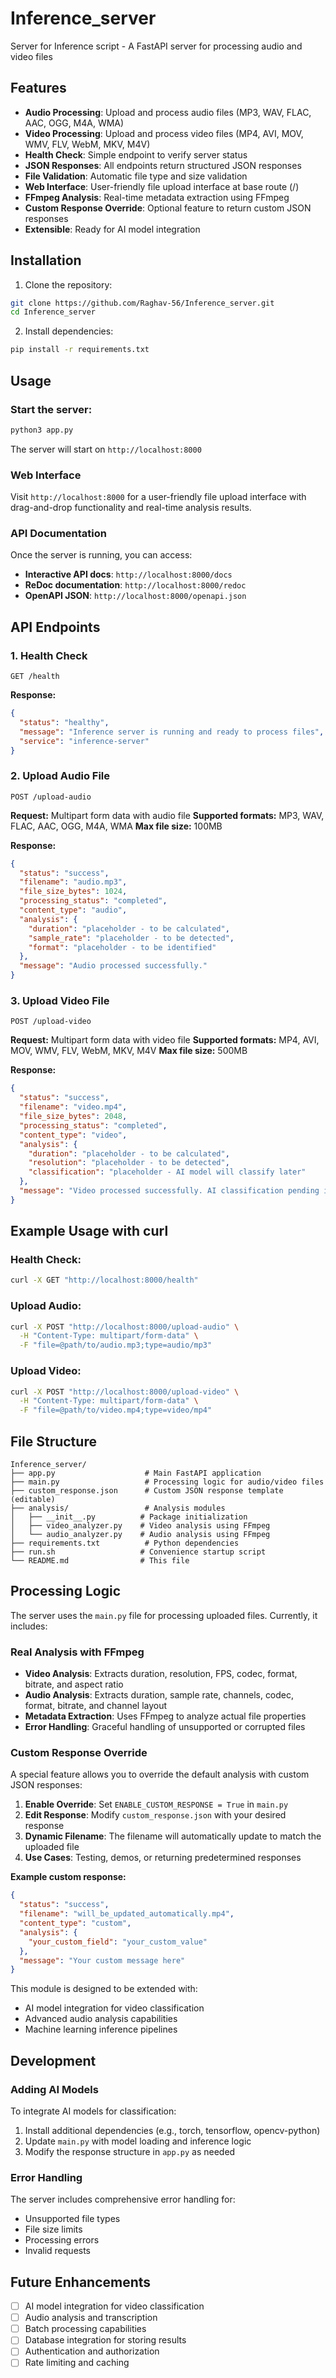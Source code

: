 # Inference_server
Server for Inference script - A FastAPI server for processing audio and video files

## Features
- **Audio Processing**: Upload and process audio files (MP3, WAV, FLAC, AAC, OGG, M4A, WMA)
- **Video Processing**: Upload and process video files (MP4, AVI, MOV, WMV, FLV, WebM, MKV, M4V)
- **Health Check**: Simple endpoint to verify server status
- **JSON Responses**: All endpoints return structured JSON responses
- **File Validation**: Automatic file type and size validation
- **Web Interface**: User-friendly file upload interface at base route (/)
- **FFmpeg Analysis**: Real-time metadata extraction using FFmpeg
- **Custom Response Override**: Optional feature to return custom JSON responses
- **Extensible**: Ready for AI model integration

## Installation

1. Clone the repository:
```bash
git clone https://github.com/Raghav-56/Inference_server.git
cd Inference_server
```

2. Install dependencies:
```bash
pip install -r requirements.txt
```

## Usage

### Start the server:
```bash
python3 app.py
```

The server will start on `http://localhost:8000`

### Web Interface
Visit `http://localhost:8000` for a user-friendly file upload interface with drag-and-drop functionality and real-time analysis results.

### API Documentation
Once the server is running, you can access:
- **Interactive API docs**: `http://localhost:8000/docs`
- **ReDoc documentation**: `http://localhost:8000/redoc`
- **OpenAPI JSON**: `http://localhost:8000/openapi.json`

## API Endpoints

### 1. Health Check
```http
GET /health
```
**Response:**
```json
{
  "status": "healthy",
  "message": "Inference server is running and ready to process files",
  "service": "inference-server"
}
```

### 2. Upload Audio File
```http
POST /upload-audio
```
**Request:** Multipart form data with audio file
**Supported formats:** MP3, WAV, FLAC, AAC, OGG, M4A, WMA
**Max file size:** 100MB

**Response:**
```json
{
  "status": "success",
  "filename": "audio.mp3",
  "file_size_bytes": 1024,
  "processing_status": "completed",
  "content_type": "audio",
  "analysis": {
    "duration": "placeholder - to be calculated",
    "sample_rate": "placeholder - to be detected",
    "format": "placeholder - to be identified"
  },
  "message": "Audio processed successfully."
}
```

### 3. Upload Video File
```http
POST /upload-video
```
**Request:** Multipart form data with video file
**Supported formats:** MP4, AVI, MOV, WMV, FLV, WebM, MKV, M4V
**Max file size:** 500MB

**Response:**
```json
{
  "status": "success",
  "filename": "video.mp4",
  "file_size_bytes": 2048,
  "processing_status": "completed",
  "content_type": "video",
  "analysis": {
    "duration": "placeholder - to be calculated",
    "resolution": "placeholder - to be detected",
    "classification": "placeholder - AI model will classify later"
  },
  "message": "Video processed successfully. AI classification pending implementation."
}
```

## Example Usage with curl

### Health Check:
```bash
curl -X GET "http://localhost:8000/health"
```

### Upload Audio:
```bash
curl -X POST "http://localhost:8000/upload-audio" \
  -H "Content-Type: multipart/form-data" \
  -F "file=@path/to/audio.mp3;type=audio/mp3"
```

### Upload Video:
```bash
curl -X POST "http://localhost:8000/upload-video" \
  -H "Content-Type: multipart/form-data" \
  -F "file=@path/to/video.mp4;type=video/mp4"
```

## File Structure

```
Inference_server/
├── app.py                    # Main FastAPI application
├── main.py                   # Processing logic for audio/video files
├── custom_response.json      # Custom JSON response template (editable)
├── analysis/                 # Analysis modules
│   ├── __init__.py          # Package initialization
│   ├── video_analyzer.py    # Video analysis using FFmpeg
│   └── audio_analyzer.py    # Audio analysis using FFmpeg
├── requirements.txt          # Python dependencies
├── run.sh                   # Convenience startup script
└── README.md                # This file
```

## Processing Logic

The server uses the `main.py` file for processing uploaded files. Currently, it includes:

### Real Analysis with FFmpeg
- **Video Analysis**: Extracts duration, resolution, FPS, codec, format, bitrate, and aspect ratio
- **Audio Analysis**: Extracts duration, sample rate, channels, codec, format, bitrate, and channel layout
- **Metadata Extraction**: Uses FFmpeg to analyze actual file properties
- **Error Handling**: Graceful handling of unsupported or corrupted files

### Custom Response Override
A special feature allows you to override the default analysis with custom JSON responses:

1. **Enable Override**: Set `ENABLE_CUSTOM_RESPONSE = True` in `main.py`
2. **Edit Response**: Modify `custom_response.json` with your desired response
3. **Dynamic Filename**: The filename will automatically update to match the uploaded file
4. **Use Cases**: Testing, demos, or returning predetermined responses

**Example custom response:**
```json
{
  "status": "success",
  "filename": "will_be_updated_automatically.mp4",
  "content_type": "custom",
  "analysis": {
    "your_custom_field": "your_custom_value"
  },
  "message": "Your custom message here"
}
```

This module is designed to be extended with:
- AI model integration for video classification
- Advanced audio analysis capabilities
- Machine learning inference pipelines

## Development

### Adding AI Models
To integrate AI models for classification:

1. Install additional dependencies (e.g., torch, tensorflow, opencv-python)
2. Update `main.py` with model loading and inference logic
3. Modify the response structure in `app.py` as needed

### Error Handling
The server includes comprehensive error handling for:
- Unsupported file types
- File size limits
- Processing errors
- Invalid requests

## Future Enhancements

- [ ] AI model integration for video classification
- [ ] Audio analysis and transcription
- [ ] Batch processing capabilities
- [ ] Database integration for storing results
- [ ] Authentication and authorization
- [ ] Rate limiting and caching
